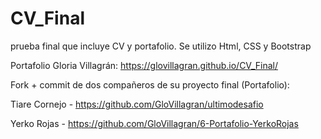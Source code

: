 # CV_Final
prueba final que incluye CV y portafolio. Se utilizo Html, CSS y Bootstrap

Portafolio Gloria Villagrán: https://glovillagran.github.io/CV_Final/

Fork + commit de dos compañeros de su proyecto final (Portafolio):

Tiare Cornejo - https://github.com/GloVillagran/ultimodesafio

Yerko Rojas - https://github.com/GloVillagran/6-Portafolio-YerkoRojas



